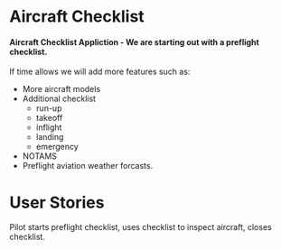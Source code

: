 # Aircraft Checklist
#### Aircraft Checklist Appliction - We are starting out with a preflight checklist.  
If time allows we will add more features such as:
* More aircraft models
* Additional checklist
  * run-up
  * takeoff
  * inflight
  * landing
  * emergency
* NOTAMS
* Preflight aviation weather forcasts.

# User Stories
Pilot starts preflight checklist, uses checklist to inspect aircraft, closes checklist.
